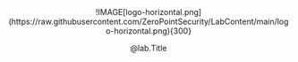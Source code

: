 <style>
.box {
  display: Inline-block;  
  text-align: center;
  padding: 15px;
  background-color: #21ac96;
  border-radius: 10px;
  align-items: Center;
  display: flex;
  justify-content: center;
  }
</style>

<center>
!IMAGE[logo-horizontal.png](https://raw.githubusercontent.com/ZeroPointSecurity/LabContent/main/logo-horizontal.png){300}

@lab.Title
</center>

<br>
